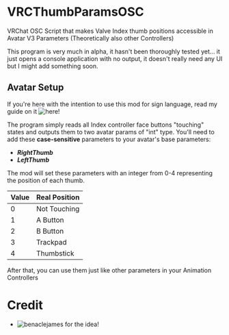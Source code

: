 # VRCThumbParamsOSC
VRChat OSC Script that makes Valve Index thumb positions accessible in Avatar V3 Parameters (Theoretically also other Controllers)

This program is very much in alpha, it hasn't been thoroughly tested yet... it just opens a console application with no output, it doesn't really need any UI but I might add something soon.

## Avatar Setup

If you're here with the intention to use this mod for sign language, read my guide on it ![here!](https://github.com/I5UCC/VRC-ASL_Gestures)

The program simply reads all Index controller face buttons "touching" states and outputs them to two avatar params of "int" type.
You'll need to add these **case-sensitive** parameters to your avatar's base parameters:

- ***RightThumb***
- ***LeftThumb***

The mod will set these parameters with an integer from 0-4 representing the position of each thumb.

| Value | Real Position |
| ----- | ------------- |
| 0     | Not Touching  |
| 1     | A Button      |
| 2     | B Button      |
| 3     | Trackpad      |
| 4     | Thumbstick    |

After that, you can use them just like other parameters in your Animation Controllers

# Credit
- ![benaclejames](https://github.com/benaclejames) for the idea!
